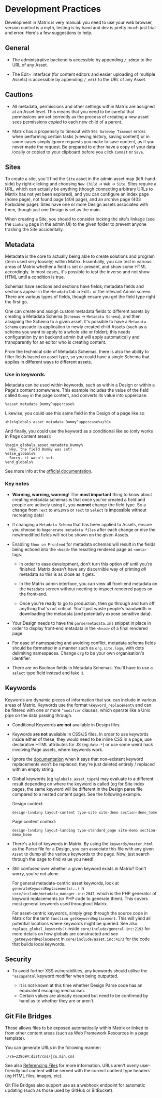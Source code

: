 # Development Practices

Development in Matrix is very manual: you need to use your web browser,
version control is a myth, testing is by hand and dev is pretty much just
trial and error.  Here's a few suggestions to help.

## General

* The administrative backend is accessible by appending `/_admin` to the URL
  of any Asset.

* The Edit+ interface (for content editors and easier uploading of multiple
  Assets) is accessible by appending `/_edit` to the URL of any Asset.

## Cautions

* All metadata, permissions and other settings within Matrix are assigned at
  an Asset level.  This means that you need to be careful that permissions are
  set correctly as the process of creating a new asset sees permissions
  *copied* to each new child of a parent.

* Matrix has a propensity to timeout with `504 Gateway Timeout` errors when
  performing certain tasks (viewing history, saving content) or in some cases
  simply *ignore* requests you make to save content, as if you never made the
  request.  Be prepared to either have a copy of your data locally or copied
  to your clipboard before you click `Commit` or `Save`.

## Sites

To create a site, you'll find the `Site` asset in the admin asset map
(left-hand side) by right-clicking and choosing `New Child` →  `Web` →
`Site`.  Sites require a URL, which can actually be anything (though
connecting arbitrary URLs to Matrix has not yet been explored), and you can
configure an index page (home page), not found page (404 page), and an archive
page (403 Forbidden page).  Sites have one or more Design assets associated
with them, though just one Design is set as the main.

When creating a Site, you should to consider locking the site's linkage
(see the `Linking` page in the admin UI) to the given folder to prevent anyone
trashing the Site accidentally.

## Metadata

Metadata is the core to actually being able to create solutions and
program (term used very loosely) within Matrix.  Essentially, you can test in
various areas of Matrix whether a field is set or present, and show some HTML
accordingly.  In most cases, it's possible to test the inverse and not show
HTML until a condition is true.

Schemas have sections and sections have fields; metadata fields and sections
appear in the `Metadata` tab in Edit+ or the relevant Admin screen.  There are
various types of fields, though ensure you get the field type right the first
go.

One can create and assign custom metadata fields to different assets by
creating a Metadata Schema (`Schemas` →  `Metadata Schema`), and then
assigning the Schema to a given asset.  It's possible to have a `Metadata
Schema` cascade its application to newly created child Assets (such as a
schema you want to apply to a whole site or folder); this needs configuration
by an backend admin but will apply automatically and transparently for an
editor who is creating content.

From the technical side of Metadata Schemas, there is also the ability to filter
fields based on asset type, so you could have a single Schema that applies in
different ways to different assets.

### Use in keywords

Metadata can be used within keywords, such as within a Design or within a
Page's content somewhere.  This example includes the value of the field called
`Dummy` in the page content, and converts its value into uppercase:

    %asset_metadata_Dummy^uppercase%

Likewise, you could use this same field in the Design of a page like so:

    <h1>%globals_asset_metadata_Dummy^uppercase%</h1>

And finally, you could use the keyword as a conditional like so (only works in
Page content areas):

    %begin_globals_asset_metadata_Dummy%
      Hey, the field Dummy was set!
    %else_globals%
      Sorry, it wasn't set.
    %end_globals%

See more info at the [official
documentation](https://matrix-manuals.squiz.net/keyword-replacements/chapters/conditional-keywords).

### Key notes

* **Warning, warning, warning!** The **most important** thing to know about
  creating metadata schemas is that once you've created a field and people are
  actively using it, you **cannot** change the field type.  So a change from
  `Text` to `WYSIWYG` or `Text` to `Select` is impossible without recreating
  data!

* If changing a `Metadata Schema` that has been applied to Assets, ensure you
  choose to `Regenerate metadata files` after each change or else the
  new/modified fields will not be shown on the given Assets.

* Enabling `Show on Frontend` for metadata schemas will result in the fields
  being echoed into the `<head>` the resulting rendered page as `<meta>` tags.

  * In order to ease development, don't turn this option off until you're
    finished.  Matrix doesn't have any discernible way of printing *all*
    metadata so this is as close as it gets.

  * In the Matrix admin interface, you can view all front-end metadata on the
    `Metadata` screen without needing to inspect rendered pages on the
    front-end.

  * Once you're ready to go to production, then go through and turn off
    anything that's not critical.  You'll just waste people's bandwidth in
    downloading the metadata (and potentially expose sensitive data).

* Your Design needs to have the `parse/metadata.xml` snippet in place in order
  to display front-end metadata in the `<head>` of a final rendered page.

* For ease of namespacing and avoiding conflict, metadata schema fields should
  be formatted in a manner such as `org.site.logo`, with dots delimiting
  namespaces.  Change `org` to be your own organisation's identifier.

* There are no Boolean fields in Metadata Schemas. You'll have to use a
  `select` type field instead and fake it.

## Keywords

Keywords are dynamic pieces of information that you can include in various
areas of Matrix.  Keywords use the format `%keyword_replacement%` and can be
filtered with one or more `^modifier` clauses, which operate like a Unix pipe
on the data passing through.

* Conditional Keywords **are not** available in Design files.

* Keywords **are not** available in CSS/JS files.  In order to use keywords
  inside either of these, they would need to be inline CSS in a page, use
  declarative HTML attributes for JS (eg `data-*`) or use some weird hack
  involving Page assets, where keywords work.

* Ignore the
  [documentation](https://matrix-manuals.squiz.net/keyword-replacements) when
  it says that non-existent keyword replacements won't be replaced: they're
  just deleted entirely / replaced with an empty string.

* Global keywords (eg `%globals_asset_type%`) may evaluate to a different
  result depending on where the keyword is called (eg for Site index pages,
  the same keyword will be different in the Design parse file compared to a
  nested content page).  See the following example.

  Design context:

      design-landing layout-content type-site site-demo section-demo_home

  Page content context:

      design-landing layout-landing type-standard_page site-demo section-demo_home

* There's a lot of keywords in Matrix.  By using the `keywords/master.html` as
  the Parse file for a Design, you can associate this file with any given
  `Asset` to dump all the various keywords to the page.  Now, just search
  through the page to find value you need!

* Still confused over whether a given keyword exists in Matrix?  Don't worry,
  you're not alone.

  For general metadata-centric asset keywords, look at
  `generateKeywordReplacements(..)` in 
  `core/include/metadata_manager.inc:2047`, which is the PHP generator of
  keyword replacements (or PHP code to generate them).  This covers most
  general keywords used throughout Matrix.

  For asset-centric keywords, simply grep through the source code in Matrix
  for the term ``function getKeywordReplacement``.  This will yield all
  potential locations where keywords might be queried.  See also
  `replace_global_keywords()` inside `core/include/general.inc:2193` for more
  details on how globals are constructed and see `_getKeywordReplacement` in
  `core/include/asset.inc:4173` for the code that builds local keywords.

## Security

* To avoid further XSS vulnerabilities, any keywords should utilise the
  `^escapehtml` keyword modifier when being outputted.

  * It is not known at this time whether Design Parse code has an equivalent
    escaping mechanism.
  * Certain values are already escaped but need to be confirmed by hand as to
    whether they are or aren't.

## Git File Bridges

These allows files to be exposed automatically within Matrix or linked to from
other content areas (such as Web Framework Resources in a page template).

You can generate URLs in the following manner:

    ./?a=239694:dist/css/jcu.min.css

See also [Referencing
Files](https://manuals.matrix.squizsuite.net/git/examples/setting-up-a-git-file-bridge#Referencing-Files)
for more information.  URLs aren't overly user-friendly but content will be
served with the correct content type headers (eg HTML files, images, etc).

Git File Bridges also support use as a webhook endpoint for automatic updating
(such as those used by GitHub or BitBucket).


